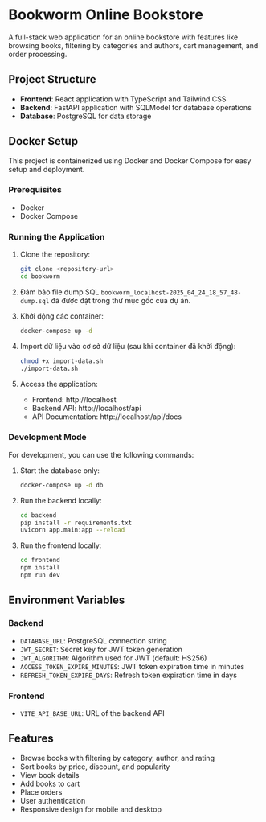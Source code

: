 # Bookworm Online Bookstore

A full-stack web application for an online bookstore with features like browsing books, filtering by categories and authors, cart management, and order processing.

## Project Structure

- **Frontend**: React application with TypeScript and Tailwind CSS
- **Backend**: FastAPI application with SQLModel for database operations
- **Database**: PostgreSQL for data storage

## Docker Setup

This project is containerized using Docker and Docker Compose for easy setup and deployment.

### Prerequisites

- Docker
- Docker Compose

### Running the Application

1. Clone the repository:
   ```bash
   git clone <repository-url>
   cd bookworm
   ```

2. Đảm bảo file dump SQL `bookworm_localhost-2025_04_24_18_57_48-dump.sql` đã được đặt trong thư mục gốc của dự án.

3. Khởi động các container:
   ```bash
   docker-compose up -d
   ```

4. Import dữ liệu vào cơ sở dữ liệu (sau khi container đã khởi động):
   ```bash
   chmod +x import-data.sh
   ./import-data.sh
   ```

3. Access the application:
   - Frontend: http://localhost
   - Backend API: http://localhost/api
   - API Documentation: http://localhost/api/docs

### Development Mode

For development, you can use the following commands:

1. Start the database only:
   ```bash
   docker-compose up -d db
   ```

2. Run the backend locally:
   ```bash
   cd backend
   pip install -r requirements.txt
   uvicorn app.main:app --reload
   ```

3. Run the frontend locally:
   ```bash
   cd frontend
   npm install
   npm run dev
   ```

## Environment Variables

### Backend

- `DATABASE_URL`: PostgreSQL connection string
- `JWT_SECRET`: Secret key for JWT token generation
- `JWT_ALGORITHM`: Algorithm used for JWT (default: HS256)
- `ACCESS_TOKEN_EXPIRE_MINUTES`: JWT token expiration time in minutes
- `REFRESH_TOKEN_EXPIRE_DAYS`: Refresh token expiration time in days

### Frontend

- `VITE_API_BASE_URL`: URL of the backend API

## Features

- Browse books with filtering by category, author, and rating
- Sort books by price, discount, and popularity
- View book details
- Add books to cart
- Place orders
- User authentication
- Responsive design for mobile and desktop


